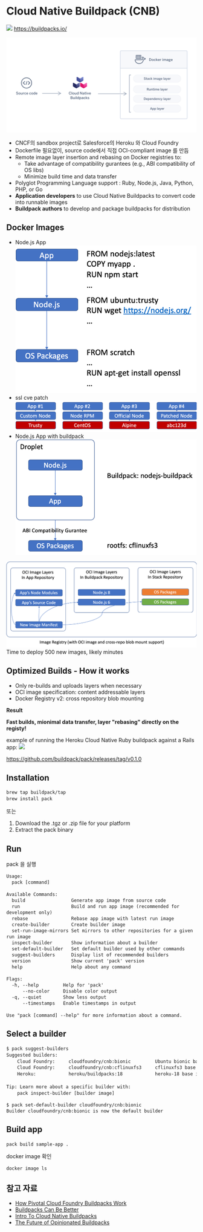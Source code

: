 # Cloud Native Buildpack (CNB)
![](https://buildpacks.io/images/buildpacks-logo.svg)
https://buildpacks.io/

![](img/1538419833-Cloud%20Native%20Buildpacks%20Blog%20Image.png)

- CNCF의 sandbox project로 Salesforce의 Heroku 와 Cloud Foundry
- Dockerfile 필요없이, source code에서 직접 OCI-compliant image 를 만듬
- Remote image layer insertion and rebasing on Docker registries to:
  - Take advantage of compatibility gurantees (e.g., ABI compatibility of OS libs)
  - Minimize build time and data transfer
- Polyglot Programming Language support : Ruby, Node.js, Java, Python, PHP, or Go
- **Application developers** to use Cloud Native Buildpacks to convert code into runnable images
- **Buildpack authors** to develop and package buildpacks for distribution


## Docker Images
- Node.js App
 ![](img/dockerimage-nodejs-app.png)
- ssl cve patch
 ![](img/dockerimage-migrations.png)
- Node.js App with buildpack
![](img/droplet-buildpack.png)

![](img/dockerimage-stack-buildpack-app.png)
Time to deploy 500 new images, likely minutes


## Optimized Builds - How it works
- Only re-builds and uploads layers when necessary
- OCI image specification: content addressable layers
- Docker Registry v2: cross repository blob mounting

**Result**

**Fast builds, mionimal data transfer, layer "rebasing" directly on the registy!**

example of running the Heroku Cloud Native Ruby buildpack against a Rails app:
![](img/1554242856-cnb-beta-3-no-shadow.gif)

https://github.com/buildpack/pack/releases/tag/v0.1.0


## Installation
```bash
brew tap buildpack/tap
brew install pack
```
또는
1. Download the .tgz or .zip file for your platform
2. Extract the pack binary

## Run

pack 을 실행

```log
Usage:
  pack [command]

Available Commands:
  build                 Generate app image from source code
  run                   Build and run app image (recommended for development only)
  rebase                Rebase app image with latest run image
  create-builder        Create builder image
  set-run-image-mirrors Set mirrors to other repositories for a given run image
  inspect-builder       Show information about a builder
  set-default-builder   Set default builder used by other commands
  suggest-builders      Display list of recommended builders
  version               Show current 'pack' version
  help                  Help about any command

Flags:
  -h, --help         Help for 'pack'
      --no-color     Disable color output
  -q, --quiet        Show less output
      --timestamps   Enable timestamps in output

Use "pack [command] --help" for more information about a command.
```

## Select a builder
```bash
$ pack suggest-builders
Suggested builders:
	Cloud Foundry:     cloudfoundry/cnb:bionic         Ubuntu bionic base image with buildpacks for Java, NodeJS and Golang
	Cloud Foundry:     cloudfoundry/cnb:cflinuxfs3     cflinuxfs3 base image with buildpacks for Java, .NET, NodeJS, Python, Golang, PHP, HTTPD and NGINX
	Heroku:            heroku/buildpacks:18            heroku-18 base image with buildpacks for Ruby, Java, Node.js, Python, Golang, & PHP

Tip: Learn more about a specific builder with:
	pack inspect-builder [builder image]
```

```
$ pack set-default-builder cloudfoundry/cnb:bionic
Builder cloudfoundry/cnb:bionic is now the default builder
```

## Build app
```
pack build sample-app .
```

docker image 확인
```
docker image ls 
```


## 참고 자료
- [How Pivotal Cloud Foundry Buildpacks Work](https://www.youtube.com/watch?v=1JKLiPBmlIc)
- [Buildpacks Can Be Better](https://www.youtube.com/watch?v=J6zn3WRqJko)
- [Intro To Cloud Native Buildpacks](https://www.youtube.com/watch?v=t3C2nW0WTRo&feature=youtu.be)
- [The Future of Opinionated Buildpacks](https://www.youtube.com/watch?v=spW9ZlJpobM)